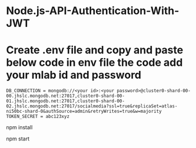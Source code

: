 # Node.js-API-Authentication-With-JWT

# Create .env file and copy and paste below code in env file the code  add your mlab id and password

    DB_CONNECTION = mongodb://<your id>:<your password>@cluster0-shard-00-00.jhslc.mongodb.net:27017,cluster0-shard-00-01.jhslc.mongodb.net:27017,cluster0-shard-00-     02.jhslc.mongodb.net:27017/socialmedia?ssl=true&replicaSet=atlas-ni50bc-shard-0&authSource=admin&retryWrites=true&w=majority
    TOKEN_SECRET = abc123xyz

 npm install
 
 npm start
